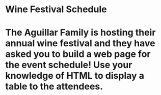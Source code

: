 <h1>Wine Festival Schedule<h1>
  
The Aguillar Family is hosting their annual wine festival and they have asked you to build a web page for the event schedule! Use your knowledge of HTML to display a table to the attendees.
